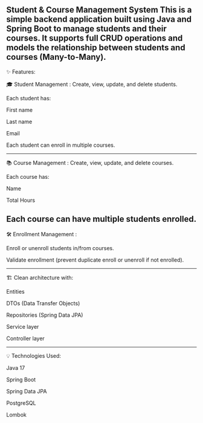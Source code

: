 Student & Course Management System
This is a simple backend application built using Java and Spring Boot to manage students and their courses. It supports full CRUD operations and models the relationship between students and courses (Many-to-Many).
--------------------------------------------------------

✨ Features:

🎓 Student Management :
Create, view, update, and delete students.

Each student has:

First name

Last name

Email

Each student can enroll in multiple courses.

--------------------------------------------------------


📚 Course Management :
Create, view, update, and delete courses.

Each course has:

Name

Total Hours

Each course can have multiple students enrolled.
--------------------------------------------------------


🛠️ Enrollment Management :

Enroll or unenroll students in/from courses.

Validate enrollment (prevent duplicate enroll or unenroll if not enrolled).

--------------------------------------------------------


🏗️ Clean architecture with:

Entities

DTOs (Data Transfer Objects)

Repositories (Spring Data JPA)

Service layer

Controller layer


--------------------------------------------------------

💡 Technologies Used:

Java 17

Spring Boot

Spring Data JPA

PostgreSQL

Lombok

